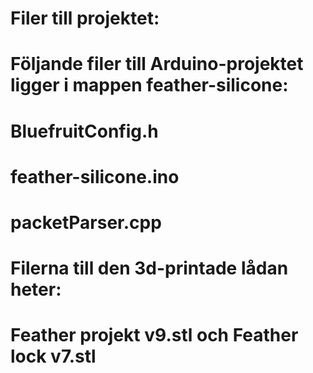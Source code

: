 # Filer till projektet: 
# Följande filer till Arduino-projektet ligger i mappen feather-silicone:
# BluefruitConfig.h
# feather-silicone.ino
# packetParser.cpp
#
# Filerna till den 3d-printade lådan heter:
# Feather projekt v9.stl och Feather lock v7.stl
# 
